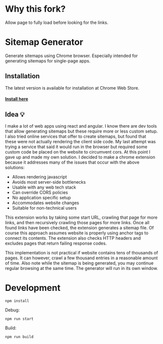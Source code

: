 # Why this fork?

Allow page to fully load before looking for the links.

# Sitemap Generator

Generate sitemaps using Chrome browser. Especially intended for generating sitemaps for single-page apps.

## Installation

The latest version is available for installation at Chrome Web Store.

#### [Install here](https://chrome.google.com/webstore/detail/hcnjemngcihnhncobgdgkkfkhmleapah "Sitemap Generator")
    
    
## Idea 💡

I make a lot of web apps using react and angular. I know there are dev tools that allow generating sitemaps but these require more or less custom setup. I also tried online services that offer to create sitemaps, but found that these were not actually rendering the client side code. My last attempt was trying a service that said it would run in the browser but required some custom code be placed on the website to circumvent cors. At this point I gave up and made my own solution. I decided to make a chrome extension because it addresses many of the issues that occur with the above solutions: 

- Allows rendering javascript
- Avoids most server-side bottlenecks
- Usable with any web tech stack
- Can override CORS policies
- No application specific setup
- Accommodates website changes
- Suitable for non-technical users

This extension works by taking some start URL, crawling that page for more links, and then recursively crawling those pages for more links. Once all found links have been checked, the extension generates a sitemap file. Of course this approach assumes website is properly using anchor tags to connect its contents. The extension also checks HTTP headers and excludes pages that return failing response codes.

This implementation is not practical if website contains tens of thousands of pages. It can however, crawl a few thousand entries in a reasonable amount of time. Also note while the sitemap is being generated, you may continue regular browsing at the same time. The generator will run in its own window.


# Development

```text
npm install
```

Debug:

```text
npm run start
```

Build:

```text
npm run build
```
